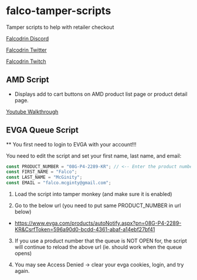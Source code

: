# falco-tamper-scripts

Tamper scripts to help with retailer checkout

[Falcodrin Discord](https://discord.gg/falcodrin)

[Falcodrin Twitter](https://twitter.com/falcodrin)

[Falcodrin Twitch](https://www.twitch.tv/falcodrin)

## AMD Script

- Displays add to cart buttons on AMD product list page or product detail page.

[Youtube Walkthrough](https://www.youtube.com/watch?v=C-Cv_41h0Ho)

## EVGA Queue Script

\*\* You first need to login to EVGA with your account!!!

You need to edit the script and set your first name, last name, and email:

```js
const PRODUCT_NUMBER = "08G-P4-2289-KR"; // <-- Enter the product number you want to enter into queue
const FIRST_NAME = "Falco";
const LAST_NAME = "McGinity";
const EMAIL = "falco.mcginty@gmail.com";
```

1. Load the script into tamper monkey (and make sure it is enabled)

2. Go to the below url (you need to put same PRODUCT_NUMBER in url below)

- https://www.evga.com/products/autoNotify.aspx?pn=08G-P4-2289-KR&CsrfToken=596a90d0-bcdd-4361-abaf-a14ebf27bf41

3. If you use a product number that the queue is NOT OPEN for, the script will continue to reload the above url (ie. should work when the queue opens)

4. You may see Access Denied -> clear your evga cookies, login, and try again.
